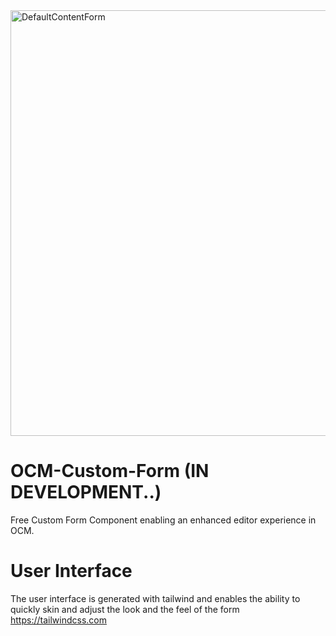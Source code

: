 <img width="681" alt="DefaultContentForm" src="https://user-images.githubusercontent.com/364208/190724683-065d3769-b914-4821-b469-c7cec38ea3de.PNG">

# OCM-Custom-Form (IN DEVELOPMENT..)
Free Custom Form Component enabling an enhanced editor experience in OCM. 

# User Interface
The user interface is generated with tailwind and enables the ability to quickly skin and adjust the look and the feel of the form 
https://tailwindcss.com


